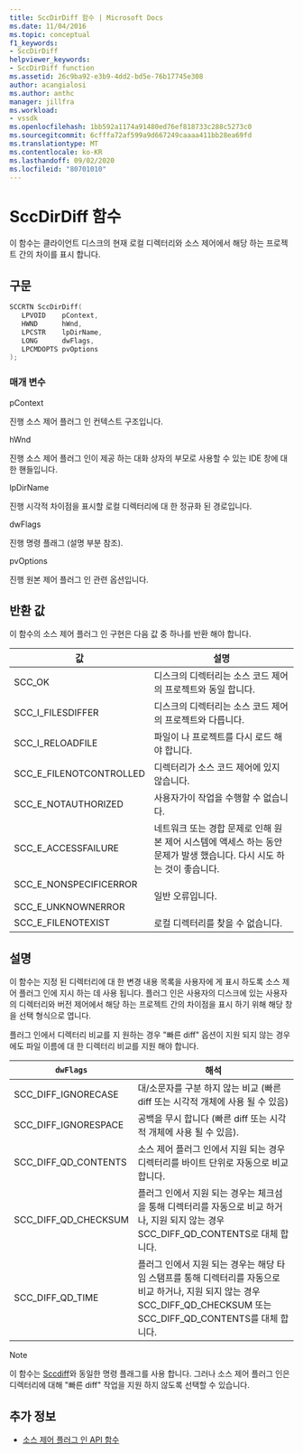 ```yaml
---
title: SccDirDiff 함수 | Microsoft Docs
ms.date: 11/04/2016
ms.topic: conceptual
f1_keywords:
- SccDirDiff
helpviewer_keywords:
- SccDirDiff function
ms.assetid: 26c9ba92-e3b9-4dd2-bd5e-76b17745e308
author: acangialosi
ms.author: anthc
manager: jillfra
ms.workload:
- vssdk
ms.openlocfilehash: 1bb592a1174a91480ed76ef818733c288c5273c0
ms.sourcegitcommit: 6cfffa72af599a9d667249caaaa411bb28ea69fd
ms.translationtype: MT
ms.contentlocale: ko-KR
ms.lasthandoff: 09/02/2020
ms.locfileid: "80701010"
---
```

# <a name="sccdirdiff-function"></a>SccDirDiff 함수
이 함수는 클라이언트 디스크의 현재 로컬 디렉터리와 소스 제어에서 해당 하는 프로젝트 간의 차이를 표시 합니다.

## <a name="syntax"></a>구문

```cpp
SCCRTN SccDirDiff(
   LPVOID    pContext,
   HWND      hWnd,
   LPCSTR    lpDirName,
   LONG      dwFlags,
   LPCMDOPTS pvOptions
);
```

### <a name="parameters"></a>매개 변수
 pContext

진행 소스 제어 플러그 인 컨텍스트 구조입니다.

 hWnd

진행 소스 제어 플러그 인이 제공 하는 대화 상자의 부모로 사용할 수 있는 IDE 창에 대 한 핸들입니다.

 lpDirName

진행 시각적 차이점을 표시할 로컬 디렉터리에 대 한 정규화 된 경로입니다.

 dwFlags

진행 명령 플래그 (설명 부분 참조).

 pvOptions

진행 원본 제어 플러그 인 관련 옵션입니다.

## <a name="return-value"></a>반환 값
 이 함수의 소스 제어 플러그 인 구현은 다음 값 중 하나를 반환 해야 합니다.

|값|설명|
|-----------|-----------------|
|SCC_OK|디스크의 디렉터리는 소스 코드 제어의 프로젝트와 동일 합니다.|
|SCC_I_FILESDIFFER|디스크의 디렉터리는 소스 코드 제어의 프로젝트와 다릅니다.|
|SCC_I_RELOADFILE|파일이 나 프로젝트를 다시 로드 해야 합니다.|
|SCC_E_FILENOTCONTROLLED|디렉터리가 소스 코드 제어에 있지 않습니다.|
|SCC_E_NOTAUTHORIZED|사용자가이 작업을 수행할 수 없습니다.|
|SCC_E_ACCESSFAILURE|네트워크 또는 경합 문제로 인해 원본 제어 시스템에 액세스 하는 동안 문제가 발생 했습니다. 다시 시도 하는 것이 좋습니다.|
|SCC_E_NONSPECIFICERROR<br /><br /> SCC_E_UNKNOWNERROR|일반 오류입니다.|
|SCC_E_FILENOTEXIST|로컬 디렉터리를 찾을 수 없습니다.|

## <a name="remarks"></a>설명
 이 함수는 지정 된 디렉터리에 대 한 변경 내용 목록을 사용자에 게 표시 하도록 소스 제어 플러그 인에 지시 하는 데 사용 됩니다. 플러그 인은 사용자의 디스크에 있는 사용자의 디렉터리와 버전 제어에서 해당 하는 프로젝트 간의 차이점을 표시 하기 위해 해당 창을 선택 형식으로 엽니다.

 플러그 인에서 디렉터리 비교를 지 원하는 경우 "빠른 diff" 옵션이 지원 되지 않는 경우에도 파일 이름에 대 한 디렉터리 비교를 지원 해야 합니다.

|`dwFlags`|해석|
|---------------|--------------------|
|SCC_DIFF_IGNORECASE|대/소문자를 구분 하지 않는 비교 (빠른 diff 또는 시각적 개체에 사용 될 수 있음)|
|SCC_DIFF_IGNORESPACE|공백을 무시 합니다 (빠른 diff 또는 시각적 개체에 사용 될 수 있음).|
|SCC_DIFF_QD_CONTENTS|소스 제어 플러그 인에서 지원 되는 경우 디렉터리를 바이트 단위로 자동으로 비교 합니다.|
|SCC_DIFF_QD_CHECKSUM|플러그 인에서 지원 되는 경우는 체크섬을 통해 디렉터리를 자동으로 비교 하거나, 지원 되지 않는 경우 SCC_DIFF_QD_CONTENTS로 대체 합니다.|
|SCC_DIFF_QD_TIME|플러그 인에서 지원 되는 경우는 해당 타임 스탬프를 통해 디렉터리를 자동으로 비교 하거나, 지원 되지 않는 경우 SCC_DIFF_QD_CHECKSUM 또는 SCC_DIFF_QD_CONTENTS를 대체 합니다.|

> [!NOTE]
> 이 함수는 [Sccdiff](../extensibility/sccdiff-function.md)와 동일한 명령 플래그를 사용 합니다. 그러나 소스 제어 플러그 인은 디렉터리에 대해 "빠른 diff" 작업을 지원 하지 않도록 선택할 수 있습니다.

## <a name="see-also"></a>추가 정보
- [소스 제어 플러그 인 API 함수](../extensibility/source-control-plug-in-api-functions.md)
